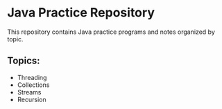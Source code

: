 # Java Practice Repository
This repository contains Java practice programs and notes organized by topic.

## Topics:
- Threading
- Collections
- Streams
- Recursion